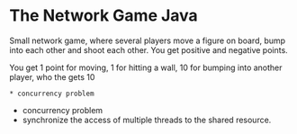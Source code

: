 # The Network Game Java

Small network game, where several players move a figure on board, bump into each other and shoot each other. You get positive and negative points.

You get 1 point for moving, ­1 for hitting a wall, 10 for bumping into another player, who the gets ­10

```
* concurrency problem 
```
* concurrency problem 
* synchronize the access of multiple threads to the shared resource.



